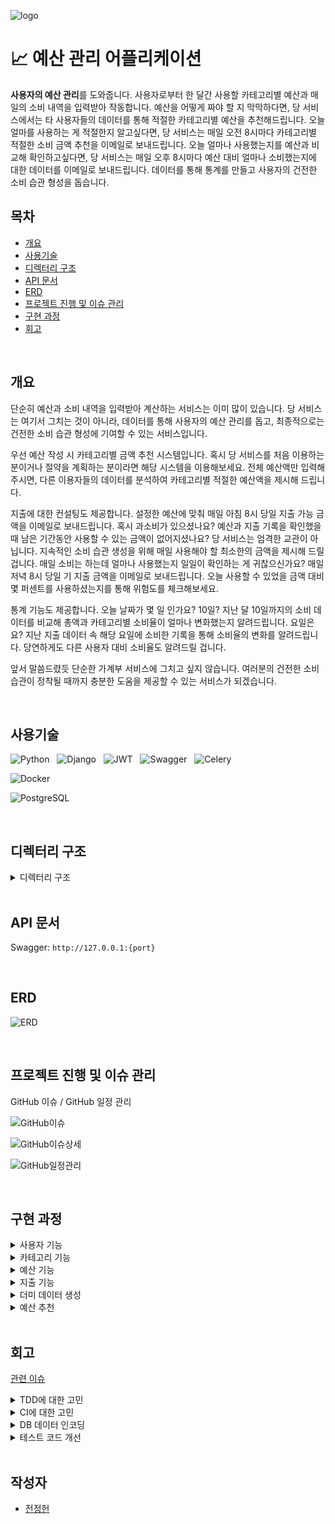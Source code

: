![logo](https://github.com/allen9535/budget-management-project/assets/69235039/121dcbf5-9079-4316-9e4c-9557aee9f1c7)

# 📈 예산 관리 어플리케이션

**사용자의 예산 관리**를 도와줍니다. 사용자로부터 한 달간 사용할 카테고리별 예산과 매일의 소비 내역을 입력받아 작동합니다. 예산을 어떻게 짜야 할 지 막막하다면, 당 서비스에서는 타 사용자들의 데이터를 통해 적절한 카테고리별 예산을 추천해드립니다. 오늘 얼마를 사용하는 게 적절한지 알고싶다면, 당 서비스는 매일 오전 8시마다 카테고리별 적절한 소비 금액 추천을 이메일로 보내드립니다. 오늘 얼마나 사용했는지를 예산과 비교해 확인하고싶다면, 당 서비스는 매일 오후 8시마다 예산 대비 얼마나 소비했는지에 대한 데이터를 이메일로 보내드립니다.
데이터를 통해 통계를 만들고 사용자의 건전한 소비 습관 형성을 돕습니다.

## 목차

-   [개요](#개요)
-   [사용기술](#사용기술)
-   [디렉터리 구조](#디렉터리-구조)
-   [API 문서](#API-문서)
-   [ERD](#ERD)
-   [프로젝트 진행 및 이슈 관리](#프로젝트-진행-및-이슈-관리)
-   [구현 과정](#구현-과정)
-   [회고](#회고)

<br/>

## 개요

단순히 예산과 소비 내역을 입력받아 계산하는 서비스는 이미 많이 있습니다. 당 서비스는 여기서 그치는 것이 아니라, 데이터를 통해 사용자의 예산 관리를 돕고, 최종적으로는 건전한 소비 습관 형성에 기여할 수 있는 서비스입니다.

우선 예산 작성 시 카테고리별 금액 추천 시스템입니다. 혹시 당 서비스를 처음 이용하는 분이거나 절약을 계획하는 분이라면 해당 시스템을 이용해보세요. 전체 예산액만 입력해주시면, 다른 이용자들의 데이터를 분석하여 카테고리별 적절한 예산액을 제시해 드립니다.

지출에 대한 컨설팅도 제공합니다. 설정한 예산에 맞춰 매일 아침 8시 당일 지출 가능 금액을 이메일로 보내드립니다. 혹시 과소비가 있으셨나요? 예산과 지출 기록을 확인했을 때 남은 기간동안 사용할 수 있는 금액이 없어지셨나요? 당 서비스는 엄격한 교관이 아닙니다. 지속적인 소비 습관 생성을 위해 매일 사용해야 할 최소한의 금액을 제시해 드릴겁니다. 매일 소비는 하는데 얼마나 사용했는지 일일이 확인하는 게 귀찮으신가요? 매일 저녁 8시 당일 기 지출 금액을 이메일로 보내드립니다. 오늘 사용할 수 있었을 금액 대비 몇 퍼센트를 사용하셨는지를 통해 위험도를 체크해보세요.

통계 기능도 제공합니다. 오늘 날짜가 몇 일 인가요? 10일? 지난 달 10일까지의 소비 데이터를 비교해 총액과 카테고리별 소비율이 얼마나 변화했는지 알려드립니다. 요일은요? 지난 지출 데이터 속 해당 요일에 소비한 기록을 통해 소비율의 변화를 알려드립니다. 당연하게도 다른 사용자 대비 소비율도 알려드릴 겁니다.

앞서 말씀드렸듯 단순한 가계부 서비스에 그치고 싶지 않습니다. 여러분의 건전한 소비 습관이 정착될 때까지 충분한 도움을 제공할 수 있는 서비스가 되겠습니다.

<br/>

## 사용기술

![Python](https://img.shields.io/badge/Python-3776AB.svg?style=for-the-badge&logo=Python&logoColor=white) &nbsp;
![Django](https://img.shields.io/badge/Django-092E20.svg?style=for-the-badge&logo=Django&logoColor=white) &nbsp;
![JWT](https://img.shields.io/badge/JWT-000000.svg?style=for-the-badge&logo=JSON-Web-Tokens&logoColor=white) &nbsp;
![Swagger](https://img.shields.io/badge/Swagger-85EA2D.svg?style=for-the-badge&logo=Swagger&logoColor=white) &nbsp;
![Celery](https://img.shields.io/badge/Celery-37814A.svg?style=for-the-badge&logo=Celery&logoColor=white) <br/>

![Docker](https://img.shields.io/badge/Docker-2496ED.svg?style=for-the-badge&logo=Docker&logoColor=white) <br/>

![PostgreSQL](https://img.shields.io/badge/PostgreSQL-4169E1.svg?style=for-the-badge&logo=PostgreSQL&logoColor=white)

<br/>

## 디렉터리 구조

<details>
    <summary>디렉터리 구조</summary>

    📦Budget-Management-Project
    ┣ 📂.github
    ┃ ┗ 📂workflows
    ┃ ┃ ┗ 📜django_ci.yml
    ┣ 📂accounts
    ┃ ┣ 📜admin.py
    ┃ ┣ 📜apps.py
    ┃ ┣ 📜models.py
    ┃ ┣ 📜serializers.py
    ┃ ┣ 📜tests.py
    ┃ ┣ 📜urls.py
    ┃ ┣ 📜views.py
    ┃ ┗ 📜__init__.py
    ┣ 📂budgets
    ┃ ┣ 📜admin.py
    ┃ ┣ 📜apps.py
    ┃ ┣ 📜models.py
    ┃ ┣ 📜serializers.py
    ┃ ┣ 📜tests.py
    ┃ ┣ 📜urls.py
    ┃ ┣ 📜views.py
    ┃ ┗ 📜__init__.py
    ┣ 📂categories
    ┃ ┣ 📜admin.py
    ┃ ┣ 📜apps.py
    ┃ ┣ 📜models.py
    ┃ ┣ 📜serializers.py
    ┃ ┣ 📜tests.py
    ┃ ┣ 📜urls.py
    ┃ ┣ 📜views.py
    ┃ ┗ 📜__init__.py
    ┣ 📂config
    ┃ ┣ 📜asgi.py
    ┃ ┣ 📜celery.py
    ┃ ┣ 📜settings.py
    ┃ ┣ 📜urls.py
    ┃ ┣ 📜wsgi.py
    ┃ ┗ 📜__init__.py
    ┣ 📂spends
    ┃ ┣ 📜admin.py
    ┃ ┣ 📜apps.py
    ┃ ┣ 📜models.py
    ┃ ┣ 📜serializers.py
    ┃ ┣ 📜tasks.py
    ┃ ┣ 📜tests.py
    ┃ ┣ 📜urls.py
    ┃ ┣ 📜views.py
    ┃ ┗ 📜__init__.py
    ┣ 📜.env
    ┣ 📜.gitignore
    ┣ 📜category_list.csv
    ┣ 📜db_dump_data.json
    ┣ 📜dummy_budgets.py
    ┣ 📜dummy_categories.py
    ┣ 📜dummy_spends.py
    ┣ 📜dummy_users.py
    ┣ 📜manage.py
    ┣ 📜README.md
    ┗ 📜requirements.txt

기본 Django 프로젝트의 디렉터리 구조를 거의 그대로 사용하였습니다. Celery 설정 파일은 설정과 관련 있는 파일이라 함께 관리하기 위해 config 폴더에, Celery 작업과 관련된 기능들은 tasks.py 파일에 만든 다음 해당 기능과 관련있는 폴더에 위치시켰습니다. 더미 데이터를 만들기 위한 파일들과 DB 덤프 파일은 개발 작업 시 편리하게 사용하기 위해 루트 프로젝트 폴더에 위치시켰습니다.

</details>

<br/>

## API 문서

Swagger: `http://127.0.0.1:{port}`

<br/>

## ERD

![ERD](https://github.com/wanted-A/GIS-Restaurant/assets/69235039/39055c39-4d9d-471e-82e3-8101f755156c)

<br/>

## 프로젝트 진행 및 이슈 관리

GitHub 이슈 / GitHub 일정 관리

![GitHub이슈](https://github.com/wanted-A/GIS-Restaurant/assets/69235039/2ca80ca4-e11a-4dd8-aba7-941461b8159e)

![GitHub이슈상세](https://github.com/wanted-A/GIS-Restaurant/assets/69235039/ffff7d54-c1e0-4e8a-8c82-eb0c04e5f5f9)

![GitHub일정관리](https://github.com/wanted-A/GIS-Restaurant/assets/69235039/7d3c9e55-3365-4cdf-8e32-00cf6d6f1a72)

<br/>

## 구현 과정

<details>
<summary>사용자 기능</summary>

-   [관련 이슈 #3](https://github.com/allen9535/budget-management-project/issues/3)

1.  회원가입

    -   계정명, 이메일, 휴대전화 번호, 비밀번호, 비밀번호 체크의 다섯 항목을 입력해야 합니다.
    -   계정명과 비밀번호는 사용자 인증에 사용됩니다.
    -   이메일은 이메일 인증과 향후 서비스 제공 시 사용됩니다.
    -   비밀번호와 비밀번호 체크 항목의 경우 사용자가 정확한 값을 입력했는지 확인하기 위해 설정했습니다.
    -   휴대전화 번호는 정규표현식을 사용해 한국의 휴대전화 번호 형식만을 저장합니다.

2.  로그인

    -   계정명과 비밀번호를 입력하면 **JSON Web Token**을 발급합니다.
    -   Access Token은 보안을 위해 유효 기간을 30분으로 짧게 설정했습니다.
    -   Refresh Token 또한 보안을 위해 요청한 측에 반환하지 않고 사용자 명의로 서버의 Redis에 저장합니다.

3.  로그아웃

    -   Access Token을 받아 블랙리스트에 등록합니다.
    -   블랙리스트에 등록된 토큰은 다시 사용할 수 없습니다.

    </details>

<details>
<summary>카테고리 기능</summary>

-   [관련 이슈 #4](https://github.com/allen9535/budget-management-project/issues/4)

1. 카테고리 생성

    - 프로젝트 루트 폴더에 위치한 dummy_categories.py 파일을 실행시켜 카테고리를 등록합니다.
    - 이 때 마찬가지로 프로젝트 루트 폴더에 위치한 category_list.csv 파일을 읽어서 카테고리를 등록합니다.
    - 이와 같은 구조를 갖춘 것은 향후 카테고리 관련 수정이나 확장이 필요한 경우 csv 파일만 수정하면 되는 것이 편리할 것이라 판단했기 때문입니다.

2. 카테고리 목록

    - GET 요청을 받으면 현재 DB에 저장되어 있는 카테고리 목록을 제공합니다.
    - 인증된 사용자에게만 권한을 부여합니다.

</details>

<details>
<summary>예산 기능</summary>

-   [관련 이슈 #4](https://github.com/allen9535/budget-management-project/issues/4)
-   [관련 이슈 #16](https://github.com/allen9535/budget-management-project/issues/16)

1. 예산 생성

    - POST 요청과 함께 데이터를 받으면 해당하는 예산 데이터를 생성합니다.
    - 카테고리, 금액, 시작일, 종료일은 필수값입니다.
    - 필수값이 없거나 잘못된 데이터가 들어오면 상태코드와 함께 에러 메시지를 출력합니다.
    - 인증된 사용자에게만 권한을 부여합니다.

2. 예산 목록

    - GET 요청을 받으면 현재 로그인한 사용자의 예산 데이터 목록을 제공합니다.
    - 인증된 사용자에게만 권한을 부여합니다.

3. 예산 상세보기

    - GET 요청과 함께 예산 데이터의 ID를 받으면 해당하는 상세한 데이터를 제공합니다.
    - 잘못된 값이나 타인의 예산 데이터 ID를 입력할 경우 상태코드와 함께 에러 메시지를 출력합니다.
    - 인증된 사용자에게만 권한을 부여합니다.

4. 예산 수정

    - PUT 요청과 함께 예산 데이터 ID, 수정할 데이터를 받으면 해당하는 예산 데이터를 수정합니다.
    - 잘못된 값이나 타인의 예산 데이터 ID를 입력할 경우 상태 상태코드와 함께 에러 메시지를 출력합니다.
    - 인증된 사용자에게만 권한을 부여합니다.

5. 예산 삭제
    - DELETE 요청과 함께 예산 데이터 ID를 받으면 해당하는 예산 데이터를 삭제합니다.
    - 잘못된 값이나 타인의 예산 데이터 ID를 입력할 경우 상태 상태코드와 함께 에러 메시지를 출력합니다.
    - 인증된 사용자에게만 권한을 부여합니다.

</details>

<details>
<summary>지출 기능</summary>

-   [관련 이슈 #5](https://github.com/allen9535/budget-management-project/issues/5)
-   [관련 이슈 #12](https://github.com/allen9535/budget-management-project/issues/12)
-   [관련 이슈 #13](https://github.com/allen9535/budget-management-project/issues/13)
-   [관련 이슈 #22](https://github.com/allen9535/budget-management-project/issues/22)

1. 지출 생성

    - POST 요청과 함께 데이터를 받으면 해당하는 지출 데이터를 생성합니다.
    - 카테고리, 금액, 지출일은 필수값입니다.
    - 필수값이 없거나 잘못된 데이터가 들어오면 상태코드와 함께 에러 메시지를 출력합니다.
    - 인증된 사용자에게만 권한을 부여합니다.

2. 지출 목록

    - GET 요청과 함께 쿼리 파라미터를 받으면 해당하는 지출 목록을 제공합니다.
    - 검색 시작일, 종료일은 필수입니다.
    - 필수값이 없거나 잘못된 데이터가 들어오면 상태코드와 함께 에러 메시지를 출력합니다.
    - 인증된 사용자에게만 권한을 부여합니다.

3. 지출 상세보기

    - GET 요청과 함께 지출 데이터 ID를 받으면 해당하는 상세한 데이터를 제공합니다.
    - 잘못된 값이나 타인의 지출 데이터 ID를 입력할 경우 상태 상태코드와 함께 에러 메시지를 출력합니다.
    - 인증된 사용자에게만 권한을 부여합니다.

4. 지출 수정

    - PUT 요청과 함께 지출 데이터 ID, 수정할 데이터를 받으면 해당하는 지출 데이터를 수정합니다.
    - 잘못된 값이나 타인의 예산 데이터 ID를 입력할 경우 상태 상태코드와 함께 에러 메시지를 출력합니다.
    - 인증된 사용자에게만 권한을 부여합니다.

5. 지출 삭제

    - DELETE 요청과 함께 지출 데이터 ID를 받으면 해당하는 지출 데이터를 삭제합니다.
    - 잘못된 값이나 타인의 지출 데이터 ID를 입력할 경우 상태 상태코드와 함께 에러 메시지를 출력합니다.
    - 인증된 사용자에게만 권한을 부여합니다.

6. 지출 내역에서 합계 제외 기능

    - 지출 목록 API를 호출할 때 제외할 지출 데이터 ID를 제공하면, 지출 목록에는 그대로 표시되지만 총 지출액 항목과 카테고리별 지출액 항목에서는 제외됩니다.
    - 제외할 지출 데이터는 여러 값을 줄 수 있습니다.

7. 오늘 지출 추천

    - 사용자의 가장 최신 예산안의 기간 범위를 산출하고, 해당 범위 내의 지출 금액을 뺀 다음, 예산안 기간 범위의 남은 기간(당일 포함)으로 나누어 **일별 지출 가능 금액**을 제공합니다.
    - 총액에 대한 지출 추천과 카테고리별 **지출 추천**을 제공합니다.
    - 총액과 카테고리별 지출 가능 금액이 일정 금액 이하여도 최소한의 금액을 제시합니다. 이는 서비스의 목적이 금액 계산이 아니라 건전한 소비 습관 정착이기 때문입니다.
    - Celery를 통해 **매일 오전 8시에 자동으로 사용자의 이메일로 전송**될 수 있도록 설정했습니다.
    - 현재 코드에는 테스트용으로 개발자 이메일에 한 개의 이메일만 전송되도록 설정했습니다.

8. 오늘 지출 안내

    - 사용자가 오늘 지출한 총액을 제공합니다.
    - 사용자의 가장 최신 예산안의 기간 범위를 산출하여 카테고리별 해당 기간의 예산 총액을 제공합니다.
    - 또 이를 날짜별로 나누어 오늘의 **적정 지출 금액**과 실제 지출한 금액을 제공합니다.
    - 적정 금액에 대한 실지출 금액의 비를 퍼센테이지로 만들어 **위험도**를 제공합니다.
    - Celery를 통해 **매일 오후 8시에 자동으로 사용자의 이메일로 전송**될 수 있도록 설정했습니다.
    - 현재 코드에서는 테스트용으로 개발자 이메일에 한 개의 이메일만 전송되도록 설정했습니다.

9. 지출 통계
    - 오늘을 기준으로 이번달의 1일부터 말일까지의 데이터를 기반으로 합니다.
    - 현재 로그인한 사용자의 당월과 전월의 지출 총계를 각각 구하고, 당월 지출 총계에서 전월 지출 총계를 나눈 다음 퍼센테이지를 만들어 **전월 대비 전체 소비율의 변화**를 제공합니다.
    - 오늘의 요일과 지출액을 구하고 지난 모든 같은 요일의 지출액과의 대비를 통해 **지난 요일 지출 금액 대비 소비율**을 제공합니다.
    - 현재 로그인한 사용자를 제외한 나머지 모든 사용자 데이터에서, 평균 예산액을 일별로 나누어 일일 평균 예산액을 구하고, 이를 오늘 지출한 금액의 평균값과 대비를 통해 전체 사용자의 일일 평균 소비율을 구합니다. 또 현재 로그인한 사용자의 일일 평균 예산액과 오늘 지출한 금액의 평균값의 대비를 통해 로그인 사용자의 일일 평균 소비율을 구합니다. 이 둘의 대비를 통해 **타 사용자 대비 소비율**을 제공합니다.

</details>

<details>
<summary>더미 데이터 생성</summary>

-   [관련 이슈 #10](https://github.com/allen9535/budget-management-project/issues/10)

1. 더미 데이터 생성을 위한 파일 생성

    - 프로젝트 루트 폴더에 파일을 생성하고 해당 파일을 실행하여 더미 데이터를 생성했습니다.
    - Faker 라이브러리를 활용하여 무작위 계정명, 이메일, 날짜를 생성하여 더미 데이터를 만들었습니다.

2. 더미 데이터의 유용성에 대한 고민
    - 간단한 CRUD에 대한 개발이 끝나고 통계 부분으로 넘어가자, 제가 생성한 더미 데이터에 대한 문제점이 발견되었습니다.
    - 예산과 지출 데이터가 지나치게 무작위였습니다. 이 서비스는 연속성을 전제로 두고 있는데, 제가 생성한 더미 데이터는 너무 데이터가 산발적이었습니다.
    - 이후 통계 관련 기능을 추가하면서 더미 데이터를 수정하여 테스트 했습니다.

</details>

<details>
<summary>예산 추천</summary>

-   [관련이슈 #11](https://github.com/allen9535/budget-management-project/issues/11)

1. 의도

    - 카테고리별 예산 설정에 어려움을 겪는 사용자를 위해 총 예산액을 입력하면 카테고리별 예산 금액을 제공하는 기능을 만들고자 했습니다.
    - 이 때 생성되는 예산 금액은 기존 사용자들의 데이터의 평균 값의 퍼센테이지로 설정하고자 했습니다.

2. 구현

    - 카테고리별 예산의 평균을 만들고, 이것이 전체 예산 평균에서 차지하는 비율을 계산합니다. 여기에 현재 로그인한 사용자가 입력한 예산 총액을 곱해 카테고리별 추천 예산액을 제공합니다.
    - 사용자 편의성을 위해 예산 총액을 곱하기 직전 소숫점 둘째 자리까지 반올림하고, 곱한 다음에는 정수로 형변환 한 값을 제공합니다.
    - 인증된 사용자에게만 권한을 부여합니다.

</details>

<br/>

## 회고

[관련 이슈](https://github.com/allen9535/budget-management-project/issues/18)

<details>
<summary>TDD에 대한 고민</summary>

-   매번 Postman을 통해 일일이 조건을 다르게 부여하고 검증하는 일련의 과정들이 번거롭다고 생각하게 되었습니다.
-   Django와 Django REST Framework에는 TDD를 위한 기능들이 갖추어져 있었기에 이를 활용하여 효율적인 테스트를 시도해보고자 TDD를 도입하게 되었습니다.
-   처음에는 사용할 데이터를 매 코드마다 일일이 새로 만드는 것이 몹시 번거로웠습니다. 하지만 Django의 TDD에 대해 공부하면서 코드를 조금씩 고쳐보았더니 작성하는 코드 수도 줄고, 테스트 실행 시간도 많이 단축되었습니다.(라인수: 561라인 -> 442라인 / 실행 시간: 33.461초 -> 16.622초)
-   또 제가 생각한 오류가 발생할 수 있는 케이스들을 다양하게 테스트 할 수 있어 관련 부분들을 빠르게 수정할 수 있었습니다.

</details>

<details>
<summary>CI에 대한 고민</summary>

-   TDD를 도입하면서 GitHub Actions를 활용해 테스트 자동화를 시도할 수 있다는 것을 알게 되었습니다.
-   이에 yml 파일을 생성해 Push나 PR이 발생할 때 GitHub Actions에서 제가 작성한 테스트 코드를 활용한 테스트를 진행할 수 있도록 만들었습니다.
-   CI 적용 초기에는 많은 문제가 발생했습니다. Redis를 활용하는 코드가 있는데 Workflow에는 관련 내용이 없다거나, 데이터 없이 테스트를 진행하게 만드는 등의 문제였습니다. 하지만 자동적으로 테스트가 진행되고 에러 메시지를 쉽게 확인할 수 있어 빠르게 관련 문제들을 해결할 수 있었습니다.

</details>

<details>
<summary>DB 데이터 인코딩</summary>

-   로컬에서 SQLite3를 사용해 개발하고 테스트 할 때의 문제입니다.
-   DB에서 데이터를 덤프한 다음, 이 데이터를 다시 DB에 적용하기 위해 `python manage.py loaddata` 명령어를 실행시켰습니다. 그랬더니 이런 에러가 발생했습니다. `“UnicodeDecodeError: 'utf8' codec can't decode byte 0xff in position 0: invalid start byte”`
-   원인은 DB데이터를 JSON 형식의 파일로 덤프하면서 인코딩 형식을 지정하지 않았던 것으로 보입니다.
-   덤프한 DB 데이터의 인코딩 형식을 변경하는 것으로 해결했습니다. 제가 검색한 것을 바탕으로 실험해 본 바로는, 애초에 DB 데이터를 덤프할 때 명령어에 인코딩 형식을 UTF-8로 지정해주는 것이 편할 것 같습니다. 명령어는 다음과 같습니다. `python -Xutf8 manage.py dumpdata > db.json`

</details>

<details>
<summary>테스트 코드 개선</summary>

-   테스트 코드를 작성하고 실행시키는데 다음과 같은 에러가 발생했습니다. `AttributeError: 'list' object has no attribute 'items'`
-   원인은 테스트 코드에서 사용하려던 데이터 형식이었습니다. client 객체의 메서드를 사용할 때에는 딕셔너리 형태의 데이터를 아규먼트로 제공해야 하는데, 리스트 형태의 데이터를 제공했기 때문인 것으로 보입니다.
-   데이터 형식을 JSON이라고 명시하는 것으로 해결했습니다. client 객체를 사용할 때 옵션으로 `content_type='json'` 옵션을 제공해도 되고, settings.py의 REST_FRAMEWORK 옵션에 `'TEST_REQUEST_DEFAULT_FORMAT': 'json'` 값을 입력해도 됩니다.

</details>

<br/>

## 작성자

-   [전정헌](https://github.com/allen9535)

